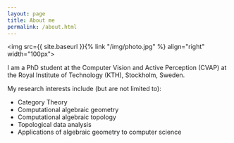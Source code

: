 ```yaml
---
layout: page
title: About me
permalink: /about.html
---
```


<img src={{ site.baseurl }}{% link "/img/photo.jpg" %} align="right" width="100px">

I am a PhD student at the Computer Vision and Active Perception (CVAP) at the Royal Institute of Technology (KTH), Stockholm, Sweden.

My research interests include (but are not limited to):

- Category Theory
- Computational algebraic geometry
- Computational algebraic topology
- Topological data analysis
- Applications of algebraic geometry to computer science
